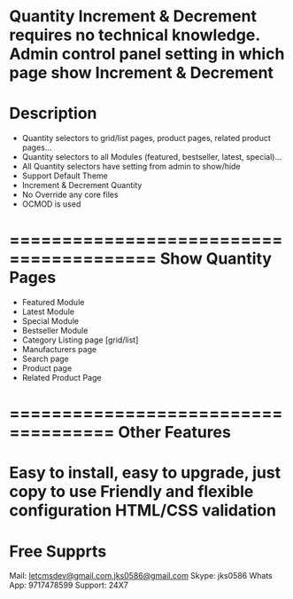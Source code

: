 Quantity Increment & Decrement requires no technical knowledge. Admin control panel setting in which page show Increment & Decrement
========================================
Description
========================================
- Quantity selectors to grid/list pages, product pages, related product pages...
- Quantity selectors to all Modules (featured, bestseller, latest, special)...
- All Quantity selectors have setting from admin to show/hide
- Support Default Theme
- Increment & Decrement Quantity
- No Override any core files
- OCMOD is used

========================================
Show Quantity Pages
========================================
- Featured Module
- Latest Module
- Special Module
- Bestseller Module
- Category Listing page [grid/list]
- Manufacturers page
- Search page
- Product page
- Related Product Page

====================================
Other Features
====================================
Easy to install, easy to upgrade, just copy to use
Friendly and flexible configuration
HTML/CSS validation
=====================
Free Supprts
=====================
Mail: letcmsdev@gmail.com,jks0586@gmail.com
Skype: jks0586
Whats App: 9717478599
Support: 24X7
